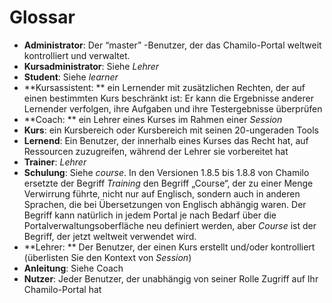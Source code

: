 
# Glossar

* **Administrator**: Der “master” -Benutzer, der das Chamilo-Portal weltweit kontrolliert und verwaltet.
* **Kursadministrator**: Siehe _Lehrer_
* **Student**: Siehe _learner_
* **Kursassistent: ** ein Lernender mit zusätzlichen Rechten, der auf einen bestimmten Kurs beschränkt ist: Er kann die Ergebnisse anderer Lernender verfolgen, ihre Aufgaben und ihre Testergebnisse überprüfen
* **Coach: ** ein Lehrer eines Kurses im Rahmen einer _Session_
* **Kurs**: ein Kursbereich oder Kursbereich mit seinen 20-ungeraden Tools
* **Lernend**: Ein Benutzer, der innerhalb eines Kurses das Recht hat, auf Ressourcen zuzugreifen, während der Lehrer sie vorbereitet hat
* **Trainer**: _Lehrer_
* **Schulung**: Siehe _course_. In den Versionen 1.8.5 bis 1.8.8 von Chamilo ersetzte der Begriff _Training_ den Begriff „Course“, der zu einer Menge Verwirrung führte, nicht nur auf Englisch, sondern auch in anderen Sprachen, die bei Übersetzungen von Englisch abhängig waren. Der Begriff kann natürlich in jedem Portal je nach Bedarf über die Portalverwaltungsoberfläche neu definiert werden, aber _Course_ ist der Begriff, der jetzt weltweit verwendet wird.
* **Lehrer: ** Der Benutzer, der einen Kurs erstellt und/oder kontrolliert \(überlisten Sie den Kontext von _Session_\)
* **Anleitung**: Siehe Coach
* **Nutzer**: Jeder Benutzer, der unabhängig von seiner Rolle Zugriff auf Ihr Chamilo-Portal hat